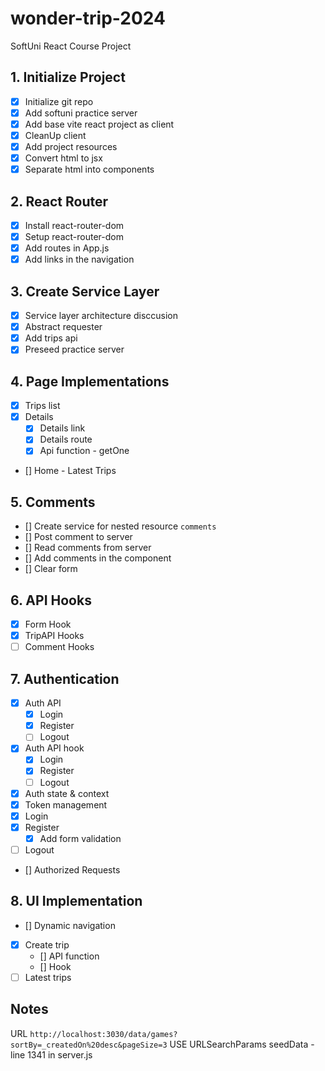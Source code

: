 # wonder-trip-2024
SoftUni React Course Project

## 1. Initialize Project
- [x] Initialize git repo
- [x] Add softuni practice server
- [x] Add base vite react project as client
- [x] CleanUp client
- [x] Add project resources
- [x] Convert html to jsx
- [x] Separate html into components
## 2. React Router
- [x] Install react-router-dom
- [x] Setup react-router-dom
- [x] Add routes in App.js
- [x] Add links in the navigation
## 3. Create Service Layer
- [x] Service layer architecture disccusion
- [x] Abstract requester
- [x] Add trips api
- [x] Preseed practice server
## 4. Page Implementations
- [x] Trips list
- [x] Details
  - [x] Details link
  - [x] Details route
  - [x] Api function - getOne
- [] Home - Latest Trips
## 5. Comments
- [] Create service for nested resource `comments`
- [] Post comment to server
- [] Read comments from server
- [] Add comments in the component
- [] Clear form
## 6. API Hooks
- [x] Form Hook
- [x] TripAPI Hooks
- [ ] Comment Hooks
## 7. Authentication
- [x] Auth API
  - [x] Login
  - [x] Register
  - [ ] Logout
- [x] Auth API hook
  - [x] Login
  - [x] Register
  - [ ] Logout
- [x] Auth state & context
- [x] Token management
- [x] Login
- [x] Register
  - [x] Add form validation
- [ ] Logout
- [] Authorized Requests
## 8. UI Implementation 
- [] Dynamic navigation
- [x] Create trip
  - [] API function
  - [] Hook
- [ ] Latest trips

## Notes

URL `http://localhost:3030/data/games?sortBy=_createdOn%20desc&pageSize=3`
USE URLSearchParams
seedData - line 1341 in server.js
